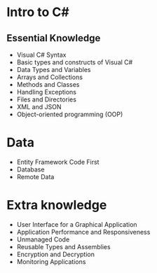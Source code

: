 # Intro to C#

## Essential Knowledge
* Visual C# Syntax
* Basic types and constructs of Visual C#
* Data Types and Variables
* Arrays and Collections
* Methods and Classes
* Handling Exceptions
* Files and Directories
* XML and JSON
* Object-oriented programming (OOP)

# Data
* Entity Framework Code First
* Database
* Remote Data

# Extra knowledge
* User Interface for a Graphical Application
* Application Performance and Responsiveness
* Unmanaged Code
* Reusable Types and Assemblies
* Encryption and Decryption
* Monitoring Applications
